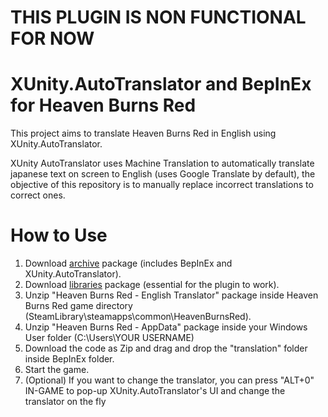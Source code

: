 # THIS PLUGIN IS NON FUNCTIONAL FOR NOW

# XUnity.AutoTranslator and BepInEx for Heaven Burns Red
This project aims to translate Heaven Burns Red in English using XUnity.AutoTranslator.

XUnity AutoTranslator uses Machine Translation to automatically translate japanese text on screen to English (uses Google Translate by default), the objective of this repository is to manually replace incorrect translations to correct ones.

# How to Use
1. Download [archive](https://mega.nz/file/yk9ARBoA#3uSW5wqW3Uqa3yyu9gEl7rCPko6ozLAvEot2boYIxYY) package (includes BepInEx and XUnity.AutoTranslator).
2. Download [libraries](https://mega.nz/file/L0NUlIqT#fVDhwjkB-LViCuLMpWPdky5wnXwRc4rEuPFN7VDmXsE) package (essential for the plugin to work).
3. Unzip "Heaven Burns Red - English Translator" package inside Heaven Burns Red game directory (SteamLibrary\steamapps\common\HeavenBurnsRed).
4. Unzip "Heaven Burns Red - AppData" package inside your Windows User folder (C:\Users\YOUR USERNAME\)
5. Download the code as Zip and drag and drop the "translation" folder inside BepInEx folder.
6. Start the game.
7. (Optional) If you want to change the translator, you can press "ALT+0" IN-GAME to pop-up XUnity.AutoTranslator's UI and change the translator on the fly
